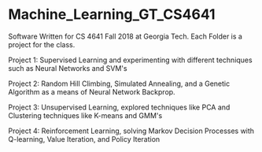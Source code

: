 # Machine_Learning_GT_CS4641
Software Written for CS 4641 Fall 2018 at Georgia Tech.
Each Folder is a project for the class.

Project 1: Supervised Learning and experimenting with different techniques such as Neural Networks and SVM's

Project 2: Random Hill Climbing, Simulated Annealing, and a Genetic Algorithm as a means of Neural Network Backprop.

Project 3: Unsupervised Learning, explored techniques like PCA and Clustering techniques like K-means and GMM's

Project 4: Reinforcement Learning, solving Markov Decision Processes with Q-learning, Value Iteration, and Policy Iteration
